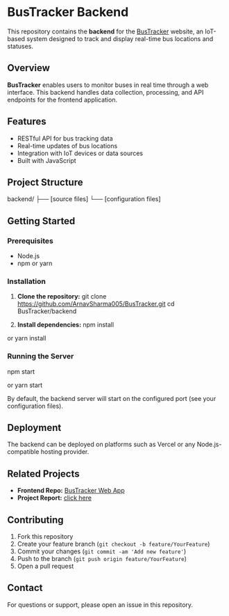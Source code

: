 # BusTracker Backend

This repository contains the **backend** for the [BusTracker](https://bus-tracker-iot-yvvh.vercel.app/) website, an IoT-based system designed to track and display real-time bus locations and statuses.

## Overview

**BusTracker** enables users to monitor buses in real time through a web interface. This backend handles data collection, processing, and API endpoints for the frontend application.

## Features

- RESTful API for bus tracking data
- Real-time updates of bus locations
- Integration with IoT devices or data sources
- Built with JavaScript

## Project Structure

backend/
├── [source files]
└── [configuration files]

## Getting Started

### Prerequisites

- Node.js 
- npm or yarn

### Installation

1. **Clone the repository:**
git clone https://github.com/ArnavSharma005/BusTracker.git
cd BusTracker/backend

2. **Install dependencies:**
npm install

or
yarn install

### Running the Server

npm start

or
yarn start

By default, the backend server will start on the configured port (see your configuration files).

## Deployment

The backend can be deployed on platforms such as Vercel or any Node.js-compatible hosting provider.

## Related Projects

- **Frontend Repo:** [BusTracker Web App](https://github.com/SuyashShukla0007/BusTrackerIot)
- **Project Report:** [click here ](https://drive.google.com/file/d/1lUlzR1xDX94DB2SzRuoLnRD8Qnnj1Ged/view)

## Contributing

1. Fork this repository
2. Create your feature branch (`git checkout -b feature/YourFeature`)
3. Commit your changes (`git commit -am 'Add new feature'`)
4. Push to the branch (`git push origin feature/YourFeature`)
5. Open a pull request


## Contact

For questions or support, please open an issue in this repository.
